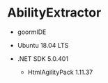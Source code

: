 AbilityExtractor
==============
- goormIDE
 
- Ubuntu 18.04 LTS

- .NET SDK 5.0.401
  - HtmlAgilityPack      1.11.37
